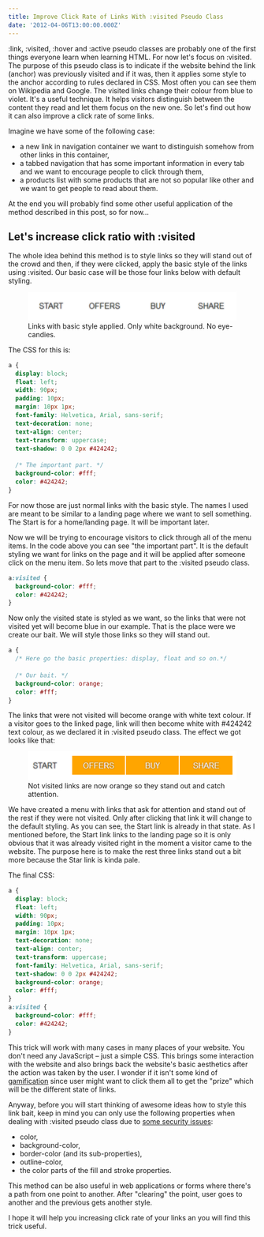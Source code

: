 ```yaml
---
title: Improve Click Rate of Links With :visited Pseudo Class
date: '2012-04-06T13:00:00.000Z'
---
```


:link, :visited, :hover and :active pseudo classes are probably one of the first things everyone learn when learning HTML. For now let's focus on :visited. The purpose of this pseudo class is to indicate if the website behind the link (anchor) was previously visited and if it was, then it applies some style to the anchor according to rules declared in CSS. Most often you can see them on Wikipedia and Google. The visited links change their colour from blue to violet. It's a useful technique. It helps visitors distinguish between the content they read and let them focus on the new one. So let's find out how it can also improve a click rate of some links.

Imagine we have some of the following case:

*   a new link in navigation container we want to distinguish somehow from other links in this container,
*   a tabbed navigation that has some important information in every tab and we want to encourage people to click through them,
*   a products list with some products that are not so popular like other and we want to get people to read about them.

At the end you will probably find some other useful application of the method described in this post, so for now…

## Let's increase click ratio with :visited

The whole idea behind this method is to style links so they will stand out of the crowd and then, if they were clicked, apply the basic style of the links using :visited. Our basic case will be those four links below with default styling.

<figure>
  <img src="./basic-style-menu.png">
  <figcaption>Links with basic style applied. Only white background. No eye-candies.</figcaption>
</figure>

The CSS for this is:

```css
a {
  display: block;
  float: left;
  width: 90px;
  padding: 10px;
  margin: 10px 1px;
  font-family: Helvetica, Arial, sans-serif;
  text-decoration: none;
  text-align: center;
  text-transform: uppercase;
  text-shadow: 0 0 2px #424242;

  /* The important part. */
  background-color: #fff;
  color: #424242;
}
```

For now those are just normal links with the basic style. The names I used are meant to be similar to a landing page where we want to sell something. The Start is for a home/landing page. It will be important later.

Now we will be trying to encourage visitors to click through all of the menu items. In the code above you can see "the important part". It is the default styling we want for links on the page and it will be applied after someone click on the menu item. So lets move that part to the :visited pseudo class.

```css
a:visited {
  background-color: #fff;
  color: #424242;
}
```

Now only the visited state is styled as we want, so the links that were not visited yet will become blue in our example. That is the place were we create our bait. We will style those links so they will stand out.

```css
a {
  /* Here go the basic properties: display, float and so on.*/

  /* Our bait. */
  background-color: orange;
  color: #fff;
}
```

The links that were not visited will become orange with white text colour. If a visitor goes to the linked page, link will then become white with #424242 text colour, as we declared it in :visited pseudo class. The effect we got looks like that:

<figure>
  <img src="./links-with-visited-pseudo-class.png">
  <figcaption>Not visited links are now orange so they stand out and catch attention.</figcaption>
</figure>

We have created a menu with links that ask for attention and stand out of the rest if they were not visited. Only after clicking that link it will change to the default styling. As you can see, the Start link is already in that state. As I mentioned before, the Start link links to the landing page so it is only obvious that it was already visited right in the moment a visitor came to the website. The purpose here is to make the rest three links stand out a bit more because the Star link is kinda pale.

The final CSS:

```css
a {
  display: block;
  float: left;
  width: 90px;
  padding: 10px;
  margin: 10px 1px;
  text-decoration: none;
  text-align: center;
  text-transform: uppercase;
  font-family: Helvetica, Arial, sans-serif;
  text-shadow: 0 0 2px #424242;
  background-color: orange;
  color: #fff;
}
a:visited {
  background-color: #fff;
  color: #424242;
}
```

This trick will work with many cases in many places of your website. You don't need any JavaScript – just a simple CSS. This brings some interaction with the website and also brings back the website's basic aesthetics after the action was taken by the user. I wonder if it isn't some kind of [gamification](http://en.wikipedia.org/wiki/Gamification) since user might want to click them all to get the "prize" which will be the different state of links.

Anyway, before you will start thinking of awesome ideas how to style this link bait, keep in mind you can only use the following properties when dealing with :visited pseudo class due to [some security issues](https://developer.mozilla.org/en/CSS/Privacy_and_the_%3Avisited_selector):

*   color,
*   background-color,
*   border-color (and its sub-properties),
*   outline-color,
*   the color parts of the fill and stroke properties.

This method can be also useful in web applications or forms where there's a path from one point to another. After "clearing" the point, user goes to another and the previous gets another style.

I hope it will help you increasing click rate of your links an you will find this trick useful.

